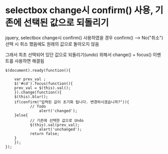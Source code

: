 # selectbox change시 confirm() 사용, 기존에 선택된 값으로 되돌리기

jquery, selectbox change시 confirm() 사용하였을 경우
confirm() --> No("취소") 선택 시 취소 했음에도 원래의 값으로 돌아오지 않음

그래서 최초 선택되어 있던 값으로 되돌리기(undo) 위해서 change() + focus() 이벤트를 사용하면 해결됨

```
$(document).ready(function(){
             
	var prev_val ;
	$('#cd').focus(function(){
	prev_val = $(this).val();
	}).change(function(){
	$(this).blur(); 
	if(confirm("입력된 값이 초기화 됩니다. 변경하시겠습니까?")){
	       // Todo
	           alert('changed');
	}else{
	       // 기존에 선택한 값으로 Undo
	       $(this).val(prev_val);
	           alert('unchanged');
	       return false;
	}
	});
});
```
